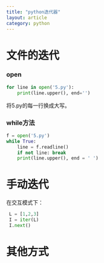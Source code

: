 ```yaml
---
title: "python迭代器"
layout: article
category: python
---
```


# 文件的迭代

### open

```python
for line in open('5.py'):
	print(line.upper(), end='')
```

将5.py的每一行换成大写。

### while方法

```python
f = open('5.py')
while True:
	line = f.readline()
	if not line: break
	print(line.upper(), end = ' ')
```

# 手动迭代

在交互模式下：

```python
 L = [1,2,3]
 I = iter(L)
 I.next()
```

# 其他方式


